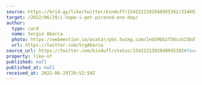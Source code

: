 ```yaml
---
source: https://brid.gy/like/twitter/kinduff/1542221392048955392/314691580
target: /2022/06/29/i-hope-i-get-pirated-one-day/
author:
  type: card
  name: Sergio Abarca
  photo: https://webmention.io/avatar/pbs.twimg.com/1eb59bb2f50ccb23bd7e2ca0177a9410a2601eaacfeb2be99623af2ef014912d.jpg
  url: https://twitter.com/SrgAbarca
source_url: https://twitter.com/kinduff/status/1542221392048955392#favorited-by-314691580
property: like-of
published: null
published_at: null
received_at: 2022-06-29T20:52:50Z
---
```


